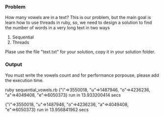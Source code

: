 ### Problem

How many vowels are in a text? This is our problem, but the main goal is
learn how to use threads in ruby, so, we need to design a solution to find
the number of words in a very long text in two ways

1. Sequential
2. Threads


Plase use the file "text.txt" for your solution, copy it in your solution
folder.


### Output

You must write the vowels count and for performance porpouse, please add
the execution time.

  ruby sequential_vowels.rb
  {"i"=>3550018, "u"=>1487946, "o"=>4236236, "a"=>4049408, "e"=>6050373}
  run in 13.933200414 secs

  {"i"=>3550018, "u"=>1487946, "o"=>4236236, "a"=>4049408, "e"=>6050373}
  run in 13.956841962 secs
